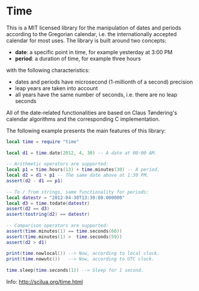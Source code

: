 Time
====

This is a MIT licensed library for the manipulation of dates and periods according to the Gregorian calendar, i.e. the internationally accepted calendar for most uses. The library is built around two concepts:

+ **date**: a specific point in time, for example yesterday at 3:00 PM
+ **period**: a duration of time, for example three hours

with the following characteristics:

+ dates and periods have microsecond (1-millionth of a second) precision
+ leap years are taken into account
+ all years have the same number of seconds, i.e. there are no leap seconds

All of the date-related functionalities are based on Claus Tøndering's calendar algorithms and the corresponding C implementation.

The following example presents the main features of this library:

```lua
local time = require "time"
 
local d1 = time.date(2012, 4, 30) -- A date at 00:00 AM.
 
-- Arithmetic operators are supported:
local p1 = time.hours(13) + time.minutes(30) -- A period.
local d2 = d1 + p1 -- The same date above at 1:30 PM.
assert(d2 - d1 == p1)
 
-- To / from strings, same functionality for periods:
local datestr = "2012-04-30T13:30:00.000000"
local d3 = time.todate(datestr)
assert(d2 == d3)
assert(tostring(d2) == datestr)
 
-- Comparison operators are supported:
assert(time.minutes(1) == time.seconds(60))
assert(time.minutes(1) >  time.seconds(59))
assert(d2 > d1)
 
print(time.nowlocal()) --> Now, according to local clock.
print(time.nowutc())   --> Now, according to UTC clock.
 
time.sleep(time.seconds(1)) --> Sleep for 1 second.
```

Info: http://scilua.org/time.html
